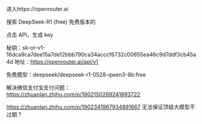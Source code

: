 进入https://openrouter.ai

搜索 DeepSeek-R1 (free) 免费版本的

点击 API，生成 key

秘钥：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
地址：https://openrouter.ai/api/v1

免费模型：deepseek/deepseek-r1-0528-qwen3-8b:free


解决微信支付宝支付问题：https://zhuanlan.zhihu.com/p/1902150269241893722


https://zhuanlan.zhihu.com/p/1902341967934891667  无法保证顶级大模型不过期？
